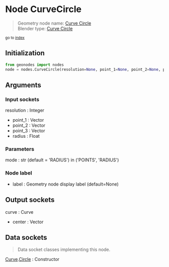 
# Node CurveCircle

> Geometry node name: [Curve Circle](https://docs.blender.org/manual/en/latest/modeling/geometry_nodes/material/curve_circle.html)<br>
  Blender type: [Curve Circle](https://docs.blender.org/api/current/bpy.types.GeometryNodeCurvePrimitiveCircle.html)
  
<sub>go to [index](/docs/index.md)</sub>

## Initialization

```python
from geonodes import nodes
node = nodes.CurveCircle(resolution=None, point_1=None, point_2=None, point_3=None, radius=None, mode='RADIUS', label=None)
```



## Arguments


### Input sockets

resolution : Integer
- point_1 : Vector
- point_2 : Vector
- point_3 : Vector
- radius : Float

### Parameters

mode : str (default = 'RADIUS') in ('POINTS', 'RADIUS')

### Node label

- label : Geometry node display label (default=None)

## Output sockets

curve : Curve
- center : Vector

## Data sockets

> Data socket classes implementing this node.
  
[Curve](/docs/sockets/Curve.md).[Circle](/docs/sockets/Curve.md#circle) : Constructor

